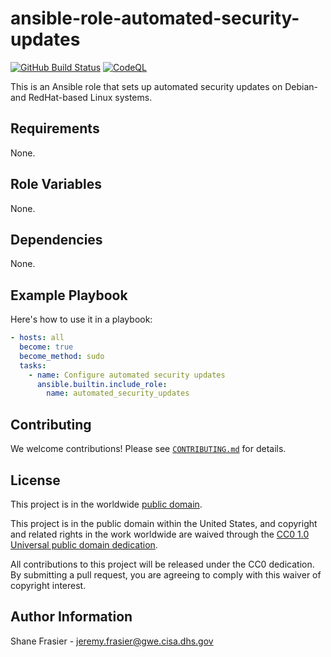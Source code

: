 # ansible-role-automated-security-updates #

[![GitHub Build Status](https://github.com/cisagov/ansible-role-automated-security-updates/workflows/build/badge.svg)](https://github.com/cisagov/ansible-role-automated-security-updates/actions)
[![CodeQL](https://github.com/cisagov/ansible-role-automated-security-updates/workflows/CodeQL/badge.svg)](https://github.com/cisagov/ansible-role-automated-security-updates/actions/workflows/codeql-analysis.yml)

This is an Ansible role that sets up automated security updates on
Debian- and RedHat-based Linux systems.

## Requirements ##

None.

## Role Variables ##

None.

<!--
| Variable | Description | Default | Required |
|----------|-------------|---------|----------|
| optional_variable | Describe its purpose. | `default_value` | No |
| required_variable | Describe its purpose. | n/a | Yes |
-->

## Dependencies ##

None.

## Example Playbook ##

Here's how to use it in a playbook:

```yaml
- hosts: all
  become: true
  become_method: sudo
  tasks:
    - name: Configure automated security updates
      ansible.builtin.include_role:
        name: automated_security_updates
```

## Contributing ##

We welcome contributions!  Please see [`CONTRIBUTING.md`](CONTRIBUTING.md) for
details.

## License ##

This project is in the worldwide [public domain](LICENSE).

This project is in the public domain within the United States, and
copyright and related rights in the work worldwide are waived through
the [CC0 1.0 Universal public domain
dedication](https://creativecommons.org/publicdomain/zero/1.0/).

All contributions to this project will be released under the CC0
dedication. By submitting a pull request, you are agreeing to comply
with this waiver of copyright interest.

## Author Information ##

Shane Frasier - <jeremy.frasier@gwe.cisa.dhs.gov>
